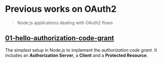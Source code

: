 # Previous works on OAuth2
> Node.js applications dealing with OAuth2 flows

## [01-hello-authorization-code-grant](./01-hello-authorization-code-grant/)
The simplest setup in Node.js to implement the *authorization code grant*. It includes an **Authorization Server**, a **Client** and a **Protected Resource**.
